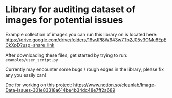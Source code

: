 # Library for auditing dataset of images for potential issues


Example collection of images you can run this library on is located here: 
https://drive.google.com/drive/folders/16wJPl8W643w7Tp2J05v3OMu8EpECkXpD?usp=share_link

After downloading these files, get started by trying to run: `examples/user_script.py`

Currently may encounter some bugs / rough edges in the library, please fix any you easily can!

Doc for working on this project: https://www.notion.so/cleanlab/Image-Data-Issues-301e83318a614be4b34dc48e7ff2a689